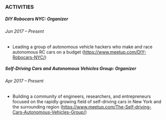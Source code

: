 ### ACTIVITIES

##### DIY Robocars NYC: Organizer
###### Jun 2017 – Present
- Leading a group of autonomous vehicle hackers who make and race autonomous RC cars on a budget (https://www.meetup.com/DIY-Robocars-NYC/)

##### Self-Driving Cars and Autonomous Vehicles Group: Organizer
###### Apr 2017 – Present
- Building a community of engineers, researchers, and entrepreneurs focused on the rapidly growing field of self-driving cars in New York and the surrounding region (https://www.meetup.com/The-Self-driving-Cars-Autonomous-Vehicles-Group/)
